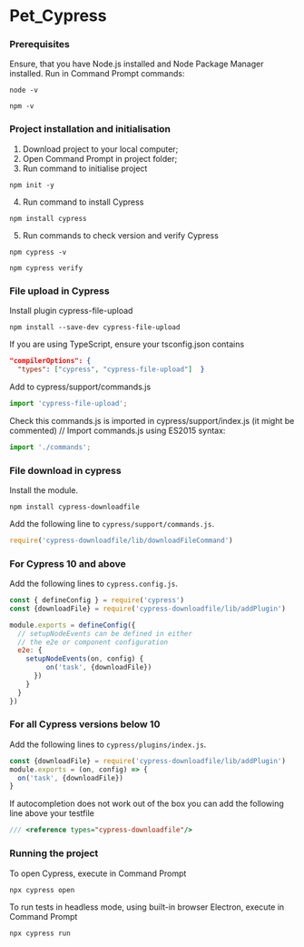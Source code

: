 # Pet_Cypress
### Prerequisites
Ensure, that you have Node.js installed and Node Package Manager installed. Run in Command Prompt commands:
```shell
node -v
```
```shell
npm -v
```
### Project installation and initialisation
1. Download project to your local computer;
2. Open Command Prompt in project folder;
3. Run command to initialise project
```shell
npm init -y
```
4. Run command to install Cypress
```shell
npm install cypress
```

5. Run commands to check version and verify Cypress
```shell
npm cypress -v
```
```shell
npm cypress verify
```

### File upload in Cypress

Install plugin cypress-file-upload
```shell
npm install --save-dev cypress-file-upload
```

If you are using TypeScript, ensure your tsconfig.json contains
```json
"compilerOptions": {
  "types": ["cypress", "cypress-file-upload"]  }
  ```

Add to cypress/support/commands.js
```javascript
import 'cypress-file-upload';
```

Check this commands.js is imported in cypress/support/index.js 
(it might be commented)
// Import commands.js using ES2015 syntax:
```javascript
import './commands';
```

### File download in cypress

Install the module.

```shell
npm install cypress-downloadfile
```

Add the following line to `cypress/support/commands.js`.

```javascript
require('cypress-downloadfile/lib/downloadFileCommand')
```

### For Cypress 10 and above 
Add the following lines to `cypress.config.js`.
```javascript
const { defineConfig } = require('cypress')
const {downloadFile} = require('cypress-downloadfile/lib/addPlugin')

module.exports = defineConfig({
  // setupNodeEvents can be defined in either
  // the e2e or component configuration
  e2e: {
    setupNodeEvents(on, config) {
         on('task', {downloadFile})
      })
    }
  }
})
```

### For all Cypress versions below 10
Add the following lines to `cypress/plugins/index.js`.

```javascript
const {downloadFile} = require('cypress-downloadfile/lib/addPlugin')
module.exports = (on, config) => {
  on('task', {downloadFile})
}
```

If autocompletion does not work out of the box you can add the following line above your testfile

```javascript
/// <reference types="cypress-downloadfile"/>
```

### Running the project
To open Cypress, execute in Command Prompt
```shell
npx cypress open
```

To run tests in headless mode, using built-in browser Electron, execute in Command Prompt
```shell
npx cypress run
```